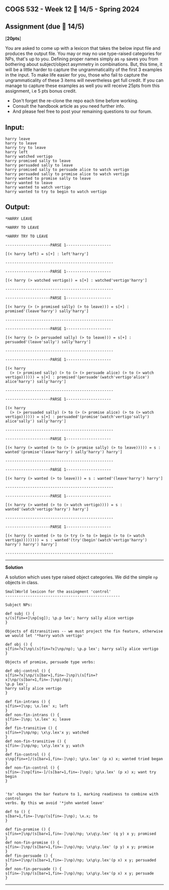 COGS 532 - Week 12 :calendar: 14/5 - Spring 2024
-----------------------------------------------

Assignment (due :calendar: 14/5)
----------

[**20pts**]

You are asked to come up with a lexicon that takes the below input file and
produces the output file. You may or may no use type-raised categories for NPs,
that's up to you. Defining proper names simply as `np` saves you from bothering
about subject/object asymmetry in combinations. But, this time, it will be a
little harder to capture the ungrammaticality of the first 3 examples in the
input. To make life easier for you, those who fail to capture the
ungrammaticality of these 3 items will nevertheless get full credit. If you can
manage to capture these examples as well you will receive 25pts from this
assignment, i.e  5 pts bonus credit.

* Don't forget the re-clone the repo each time before working.
* Consult the handbook article as you need further info.
* And please feel free to post your remaining questions to our forum.



Input:
------

```
harry leave
harry to leave
harry try to leave
harry left
harry watched vertigo
harry promised sally to leave
harry persuaded sally to leave
harry promised sally to persuade alice to watch vertigo
harry persuaded sally to promise alice to watch vertigo
harry wanted to promise sally to leave
harry wanted to leave
harry wanted to watch vertigo
harry wanted to try to begin to watch vertigo
```


Output:
--------

```
*HARRY LEAVE

*HARRY TO LEAVE

*HARRY TRY TO LEAVE

--------------------PARSE 1--------------------

[(< harry left) = s[+] : left'harry']

------------------------------------------------

--------------------PARSE 1--------------------

[(< harry (> watched vertigo)) = s[+] : watched'vertigo'harry']

------------------------------------------------

--------------------PARSE 1--------------------

[(< harry (> (> promised sally) (> to leave))) = s[+] : promised'(leave'harry') sally'harry']

------------------------------------------------

--------------------PARSE 1--------------------

[(< harry (> (> persuaded sally) (> to leave))) = s[+] : persuaded'(leave'sally') sally'harry']

------------------------------------------------

--------------------PARSE 1--------------------

[(< harry
  (> (> promised sally) (> to (> (> persuade alice) (> to (> watch vertigo)))))) = s[+] : promised'(persuade'(watch'vertigo'alice') alice'harry') sally'harry']

------------------------------------------------

--------------------PARSE 1--------------------

[(< harry
  (> (> persuaded sally) (> to (> (> promise alice) (> to (> watch vertigo)))))) = s[+] : persuaded'(promise'(watch'vertigo'sally') alice'sally') sally'harry']

------------------------------------------------

--------------------PARSE 1--------------------

[(< harry (> wanted (> to (> (> promise sally) (> to leave))))) = s : wanted'(promise'(leave'harry') sally'harry') harry']

------------------------------------------------

--------------------PARSE 1--------------------

[(< harry (> wanted (> to leave))) = s : wanted'(leave'harry') harry']

------------------------------------------------

--------------------PARSE 1--------------------

[(< harry (> wanted (> to (> watch vertigo)))) = s : wanted'(watch'vertigo'harry') harry']

------------------------------------------------

--------------------PARSE 1--------------------

[(< harry (> wanted (> to (> try (> to (> begin (> to (> watch vertigo)))))))) = s : wanted'(try'(begin'(watch'vertigo'harry') harry') harry') harry']

------------------------------------------------
```


---------------------

**Solution**

A solution which uses type raised object categories. We did the simple `np`
objects in class.

```
SmallWorld lexicon for the assingment 'control'
---------------------------------------------------

Subject NPs:

def subj () {
s/(s[fin=+]\np[sg]); \p.p lex'; harry sally alice vertigo
}

Objects of ditransitives -- we must project the fin feature, otherwise
we would let '*harry watch vertigo'

def obj () {
s[fin=?x]\np\(s[fin=?x]\np/np); \p.p lex'; harry sally alice vertigo
}

Objects of promise, persuade type verbs:

def obj-control () {
s[fin=?x]\np/(s[bar=1,fin=-]\np)\(s[fin=?x]\np/(s[bar=1,fin=-]\np)/np);
\p.p lex';
harry sally alice vertigo
}

def fin-intrans () {
s[fin=+]\np; \x.lex' x; left
}
def non-fin-intrans () {
s[fin=-]\np; \x.lex' x; leave
}
def fin-transitive () {
s[fin=+]\np/np; \x\y.lex'x y; watched
}
def non-fin-transitive () {
s[fin=-]\np/np; \x\y.lex'x y; watch
}
def fin-control () {
s\np[fin=+]/(s[bar=1,fin=-]\np); \p\x.lex' (p x) x; wanted tried began
}
def non-fin-control () {
s[fin=-]\np[fin=-]/(s[bar=1,fin=-]\np); \p\x.lex' (p x) x; want try begin
}


'to' changes the bar feature to 1, marking readiness to combine with control
verbs. By this we avoid '*john wanted leave'

def to () {
s[bar=1,fin=-]\np/(s[fin=-]\np); \x.x; to
}

def fin-promise () {
s[fin=+]\np/(s[bar=1,fin=-]\np)/np; \x\q\y.lex' (q y) x y; promised
}
def non-fin-promise () {
s[fin=-]\np/(s[bar=1,fin=-]\np)/np; \x\p\y.lex' (p y) x y; promise
}
def fin-persuade () {
s[fin=+]\np/(s[bar=1,fin=-]\np)/np; \x\p\y.lex'(p x) x y; persuaded
}
def non-fin-persuade () {
s[fin=-]\np/(s[bar=1,fin=-]\np)/np; \x\p\y.lex'(p x) x y; persuade
}

```


--------------------
